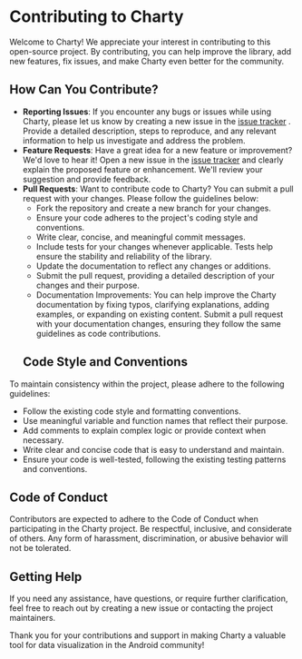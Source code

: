 # Contributing to Charty

Welcome to Charty! We appreciate your interest in contributing to this open-source project. By
contributing, you can help improve the library, add new features, fix issues, and make Charty even
better for the community.

## How Can You Contribute?

- **Reporting Issues**: If you encounter any bugs or issues while using Charty, please let us know
  by creating a new issue in the [issue tracker](https://github.com/hi-manshu/Charty/issues) .
  Provide a detailed description, steps to reproduce, and any relevant information to help us
  investigate and address the problem.
- **Feature Requests**: Have a great idea for a new feature or improvement? We'd love to hear it!
  Open a new issue in the [issue tracker](https://github.com/hi-manshu/Charty/issues)  and clearly
  explain the proposed feature or enhancement. We'll review your suggestion and provide feedback.
- **Pull Requests**: Want to contribute code to Charty? You can submit a pull request with your
  changes. Please follow the guidelines below:
    - Fork the repository and create a new branch for your changes.
    - Ensure your code adheres to the project's coding style and conventions.
    - Write clear, concise, and meaningful commit messages.
    - Include tests for your changes whenever applicable. Tests help ensure the stability and
      reliability of the library.
    - Update the documentation to reflect any changes or additions.
    - Submit the pull request, providing a detailed description of your changes and their purpose.
    - Documentation Improvements: You can help improve the Charty documentation by fixing typos,
      clarifying explanations, adding examples, or expanding on existing content. Submit a pull
      request with your documentation changes, ensuring they follow the same guidelines as code
      contributions.
  ## Code Style and Conventions

To maintain consistency within the project, please adhere to the following guidelines:

- Follow the existing code style and formatting conventions.
- Use meaningful variable and function names that reflect their purpose.
- Add comments to explain complex logic or provide context when necessary.
- Write clear and concise code that is easy to understand and maintain.
- Ensure your code is well-tested, following the existing testing patterns and conventions.

## Code of Conduct

Contributors are expected to adhere to the Code of Conduct when participating in the Charty project.
Be respectful, inclusive, and considerate of others. Any form of harassment, discrimination, or
abusive behavior will not be tolerated.

## Getting Help

If you need any assistance, have questions, or require further clarification, feel free to reach out
by creating a new issue or contacting the project maintainers.

Thank you for your contributions and support in making Charty a valuable tool for data visualization
in the Android community!